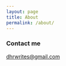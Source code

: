 ```yaml
---
layout: page
title: About
permalink: /about/
---
```


### Contact me

[dhrwrites@gmail.com](mailto:dhrwrites@gmail.com)
